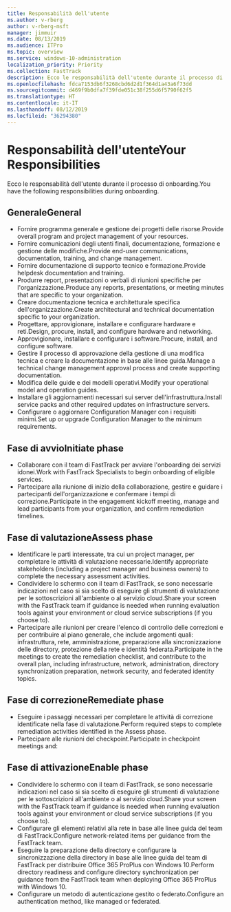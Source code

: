 ```yaml
---
title: Responsabilità dell'utente
ms.author: v-rberg
author: v-rberg-msft
manager: jimmuir
ms.date: 08/13/2019
ms.audience: ITPro
ms.topic: overview
ms.service: windows-10-administration
localization_priority: Priority
ms.collection: FastTrack
description: Ecco le responsabilità dell'utente durante il processo di onboarding di Windows 10.
ms.openlocfilehash: fdca7153db6f3268cbd6d2d1f364d1a43a6f73dd
ms.sourcegitcommit: d469f9b0dfa7f39fde051c38f255d6f5790f62f5
ms.translationtype: HT
ms.contentlocale: it-IT
ms.lasthandoff: 08/12/2019
ms.locfileid: "36294380"
---
```

# <a name="your-responsibilities"></a><span data-ttu-id="a7534-103">Responsabilità dell'utente</span><span class="sxs-lookup"><span data-stu-id="a7534-103">Your Responsibilities</span></span>

<span data-ttu-id="a7534-104">Ecco le responsabilità dell'utente durante il processo di onboarding.</span><span class="sxs-lookup"><span data-stu-id="a7534-104">You have the following responsibilities during onboarding.</span></span>

## <a name="general"></a><span data-ttu-id="a7534-105">Generale</span><span class="sxs-lookup"><span data-stu-id="a7534-105">General</span></span>

- <span data-ttu-id="a7534-106">Fornire programma generale e gestione dei progetti delle risorse.</span><span class="sxs-lookup"><span data-stu-id="a7534-106">Provide overall program and project management of your resources.</span></span>
- <span data-ttu-id="a7534-107">Fornire comunicazioni degli utenti finali, documentazione, formazione e gestione delle modifiche.</span><span class="sxs-lookup"><span data-stu-id="a7534-107">Provide end-user communications, documentation, training, and change management.</span></span>
- <span data-ttu-id="a7534-108">Fornire documentazione di supporto tecnico e formazione.</span><span class="sxs-lookup"><span data-stu-id="a7534-108">Provide helpdesk documentation and training.</span></span>
- <span data-ttu-id="a7534-109">Produrre report, presentazioni o verbali di riunioni specifiche per l'organizzazione.</span><span class="sxs-lookup"><span data-stu-id="a7534-109">Produce any reports, presentations, or meeting minutes that are specific to your organization.</span></span>
- <span data-ttu-id="a7534-110">Creare documentazione tecnica e architetturale specifica dell'organizzazione.</span><span class="sxs-lookup"><span data-stu-id="a7534-110">Create architectural and technical documentation specific to your organization.</span></span>
- <span data-ttu-id="a7534-111">Progettare, approvigionare, installare e configurare hardware e reti.</span><span class="sxs-lookup"><span data-stu-id="a7534-111">Design, procure, install, and configure hardware and networking.</span></span>
- <span data-ttu-id="a7534-112">Approvigionare, installare e configurare i software.</span><span class="sxs-lookup"><span data-stu-id="a7534-112">Procure, install, and configure software.</span></span>
- <span data-ttu-id="a7534-113">Gestire il processo di approvazione della gestione di una modifica tecnica e creare la documentazione in base alle linee guida.</span><span class="sxs-lookup"><span data-stu-id="a7534-113">Manage a technical change management approval process and create supporting documentation.</span></span>
- <span data-ttu-id="a7534-114">Modifica delle guide e dei modelli operativi.</span><span class="sxs-lookup"><span data-stu-id="a7534-114">Modify your operational model and operation guides.</span></span>
- <span data-ttu-id="a7534-115">Installare gli aggiornamenti necessari sui server dell'infrastruttura.</span><span class="sxs-lookup"><span data-stu-id="a7534-115">Install service packs and other required updates on infrastructure servers.</span></span>
- <span data-ttu-id="a7534-116">Configurare o aggiornare Configuration Manager con i requisiti minimi.</span><span class="sxs-lookup"><span data-stu-id="a7534-116">Set up or upgrade Configuration Manager to the minimum requirements.</span></span>

## <a name="initiate-phase"></a><span data-ttu-id="a7534-117">Fase di avvio</span><span class="sxs-lookup"><span data-stu-id="a7534-117">Initiate phase</span></span>

- <span data-ttu-id="a7534-118">Collaborare con il team di FastTrack per avviare l'onboarding dei servizi idonei.</span><span class="sxs-lookup"><span data-stu-id="a7534-118">Work with FastTrack Specialists to begin onboarding of eligible services.</span></span>
- <span data-ttu-id="a7534-119">Partecipare alla riunione di inizio della collaborazione, gestire e guidare i partecipanti dell'organizzazione e confermare i tempi di correzione.</span><span class="sxs-lookup"><span data-stu-id="a7534-119">Participate in the engagement kickoff meeting, manage and lead participants from your organization, and confirm remediation timelines.</span></span>

## <a name="assess-phase"></a><span data-ttu-id="a7534-120">Fase di valutazione</span><span class="sxs-lookup"><span data-stu-id="a7534-120">Assess phase</span></span>

- <span data-ttu-id="a7534-121">Identificare le parti interessate, tra cui un project manager, per completare le attività di valutazione necessarie.</span><span class="sxs-lookup"><span data-stu-id="a7534-121">Identify appropriate stakeholders (including a project manager and business owners) to complete the necessary assessment activities.</span></span>
- <span data-ttu-id="a7534-122">Condividere lo schermo con il team di FastTrack, se sono necessarie indicazioni nel caso si sia scelto di eseguire gli strumenti di valutazione per le sottoscrizioni all'ambiente o al servizio cloud.</span><span class="sxs-lookup"><span data-stu-id="a7534-122">Share your screen with the FastTrack team if guidance is needed when running evaluation tools against your environment or cloud service subscriptions (if you choose to).</span></span>
- <span data-ttu-id="a7534-123">Partecipare alle riunioni per creare l'elenco di controllo delle correzioni e per contribuire al piano generale, che include argomenti quali: infrastruttura, rete, amministrazione, preparazione alla sincronizzazione delle directory, protezione della rete e identità federata.</span><span class="sxs-lookup"><span data-stu-id="a7534-123">Participate in the meetings to create the remediation checklist, and contribute to the overall plan, including infrastructure, network, administration, directory synchronization preparation, network security, and federated identity topics.</span></span>

## <a name="remediate-phase"></a><span data-ttu-id="a7534-124">Fase di correzione</span><span class="sxs-lookup"><span data-stu-id="a7534-124">Remediate phase</span></span>

- <span data-ttu-id="a7534-125">Eseguire i passaggi necessari per completare le attività di correzione identificate nella fase di valutazione.</span><span class="sxs-lookup"><span data-stu-id="a7534-125">Perform required steps to complete remediation activities identified in the Assess phase.</span></span>
- <span data-ttu-id="a7534-126">Partecipare alle riunioni del checkpoint.</span><span class="sxs-lookup"><span data-stu-id="a7534-126">Participate in checkpoint meetings and:</span></span>

## <a name="enable-phase"></a><span data-ttu-id="a7534-127">Fase di attivazione</span><span class="sxs-lookup"><span data-stu-id="a7534-127">Enable phase</span></span>

- <span data-ttu-id="a7534-128">Condividere lo schermo con il team di FastTrack, se sono necessarie indicazioni nel caso si sia scelto di eseguire gli strumenti di valutazione per le sottoscrizioni all'ambiente o al servizio cloud.</span><span class="sxs-lookup"><span data-stu-id="a7534-128">Share your screen with the FastTrack team if guidance is needed when running evaluation tools against your environment or cloud service subscriptions (if you choose to).</span></span>
- <span data-ttu-id="a7534-129">Configurare gli elementi relativi alla rete in base alle linee guida del team di FastTrack.</span><span class="sxs-lookup"><span data-stu-id="a7534-129">Configure network-related items per guidance from the FastTrack team.</span></span>
- <span data-ttu-id="a7534-130">Eseguire la preparazione della directory e configurare la sincronizzazione della directory in base alle linee guida del team di FastTrack per distribuire Office 365 ProPlus con Windows 10.</span><span class="sxs-lookup"><span data-stu-id="a7534-130">Perform directory readiness and configure directory synchronization per guidance from the FastTrack team when deploying Office 365 ProPlus with Windows 10.</span></span>
- <span data-ttu-id="a7534-131">Configurare un metodo di autenticazione gestito o federato.</span><span class="sxs-lookup"><span data-stu-id="a7534-131">Configure an authentication method, like managed or federated.</span></span>







  

  

 